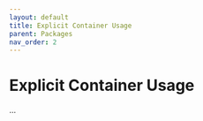 ```yaml
---
layout: default
title: Explicit Container Usage
parent: Packages
nav_order: 2
---
```


# Explicit Container Usage
...